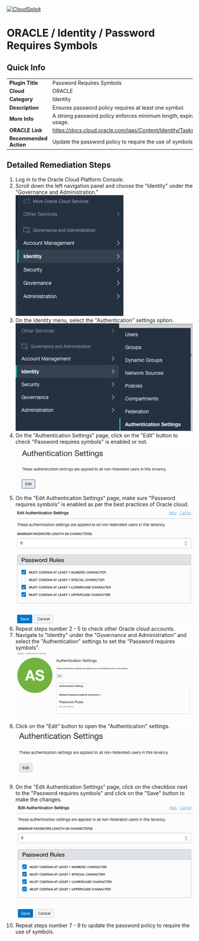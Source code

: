 [![CloudSploit](https://cloudsploit.com/img/logo-new-big-text-100.png "CloudSploit")](https://cloudsploit.com)

# ORACLE / Identity / Password Requires Symbols

## Quick Info

| | |
|-|-|
| **Plugin Title** | Password Requires Symbols |
| **Cloud** | ORACLE |
| **Category** | Identity |
| **Description** | Ensures password policy requires at least one symbol. |
| **More Info** | A strong password policy enforces minimum length, expiration, reuse, and symbol usage. |
| **ORACLE Link** | https://docs.cloud.oracle.com/iaas/Content/Identity/Tasks/managingpasswordrules.htm |
| **Recommended Action** | Update the password policy to require the use of symbols. |

## Detailed Remediation Steps
1. Log in to the Oracle Cloud Platform Console.
2. Scroll down the left navigation panel and choose the "Identity" under the "Governance and Administration." </br> <img src="/resources/oracle/identity/password-requires-symbols/step2.png"/>
3. On the Identity menu, select the "Authentication" settings option.</br> <img src="/resources/oracle/identity/password-requires-symbols/step3.png"/>
4. On the "Authentication Settings" page, click on the "Edit" button to check "Password requires symbols" is enabled or not.</br> <img src="/resources/oracle/identity/password-requires-symbols/step4.png"/>
5. On the "Edit Authentication Settings" page, make sure "Password requires symbols" is enabled as per the best practices of Oracle cloud.</br> <img src="/resources/oracle/identity/password-requires-symbols/step5.png"/>
6. Repeat steps number 2 - 5 to check other Oracle cloud accounts.</br>
7. Navigate to "Identity" under the "Governance and Administration" and select the "Authentication" settings to set the "Password requires symbols".</br> <img src="/resources/oracle/identity/password-requires-symbols/step7.png"/>
8. Click on the "Edit" button to open the "Authentication" settings.</br> <img src="/resources/oracle/identity/password-requires-symbols/step8.png"/>
9. On the "Edit Authentication Settings" page, click on the checkbox next to the "Password requires symbols" and click on the "Save" button to make the changes.</br> <img src="/resources/oracle/identity/password-requires-symbols/step9.png"/>
10. Repeat steps number 7 - 9 to update the password policy to require the use of symbols. </br>
